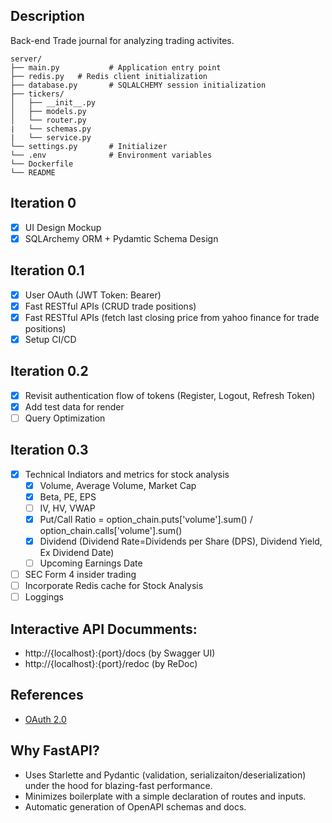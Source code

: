 ## Description 
Back-end Trade journal for analyzing trading activites. 
```
server/
├── main.py           # Application entry point
├── redis.py   # Redis client initialization
├── database.py       # SQLALCHEMY session initialization
├── tickers/             
│   ├── __init__.py
│   ├── models.py     
│   └── router.py     
|   └── schemas.py  
|   └── service.py     
└── settings.py       # Initializer
└── .env              # Environment variables
└── Dockerfile         
└── README
```

## Iteration 0
- [X] UI Design Mockup 
- [X] SQLArchemy ORM + Pydamtic Schema Design 

## Iteration 0.1
- [X] User OAuth (JWT Token: Bearer)
- [X] Fast RESTful APIs (CRUD trade positions) 
- [X] Fast RESTful APIs (fetch last closing price from yahoo finance for trade positions) 
- [X] Setup CI/CD 

## Iteration 0.2
- [X] Revisit authentication flow of tokens (Register, Logout, Refresh Token)
- [X] Add test data for render
- [ ] Query Optimization 

## Iteration 0.3
- [X] Technical Indiators and metrics for stock analysis
  - [X] Volume, Average Volume, Market Cap
  - [X] Beta, PE, EPS
  - [ ] IV, HV, VWAP
  - [X] Put/Call Ratio = option_chain.puts['volume'].sum() / option_chain.calls['volume'].sum()
  - [X] Dividend (Dividend Rate=Dividends per Share (DPS), Dividend Yield, Ex Dividend Date)
  - [ ] Upcoming Earnings Date 
- [ ] SEC Form 4 insider trading 
- [ ] Incorporate Redis cache for Stock Analysis 
- [ ] Loggings

## Interactive API Documments: 
- http://{localhost}:{port}/docs (by Swagger UI)
- http://{localhost}:{port}/redoc (by ReDoc)


## References 
- [OAuth 2.0](https://oauth.net/2/)

## Why FastAPI?
- Uses Starlette and Pydantic (validation, serializaiton/deserialization) under the hood for blazing-fast performance.
- Minimizes boilerplate with a simple declaration of routes and inputs.
- Automatic generation of OpenAPI schemas and docs.
